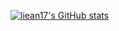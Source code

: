 [![liean17's GitHub stats](https://github-readme-stats.vercel.app/api?username=liean17)](https://github.com/liean17/github-readme-stats)

<!--
# 한정수 포트폴리오
>캐치 프레이즈

</br>

## :pushpin: Intro
(여기에 자기 소개)

</br>

## :pushpin: Contact
- 이메일: rhep0828@gmail.com
- 블로그: https://ryan-han.com
- 깃헙: https://github.com/integerous

</br>

## :pushpin: Projects
### 1. [SanCheck](https://github.com/project-sancheck/sancheck)
>반려동물 산책 모임 서비스 (팀 프로젝트)  
>개발 기간: 2022.9.7 ~ 2022.10.12  
>  
>기술 스택:  
>Java 17 / Spring Boot / Gradle / Spring Data JPA / QueryDSL  
>H2 / MySQL / Spring Security / JWT / AWS / RDS S3  
>  
>[프로젝트 상세 설명](https://github.com/Integerous/goQuality) 참고

---

### 2. [Second Duo Project](https://github.com/liean17/second-duo-project)
>모든 기능이 정상적으로 동작하는 기본적인 게시판 (팀 프로젝트)  
>개발 기간: 2022.10.12 ~   
>  
>기술 스택:  
>Java 17 / Spring Boot / Gradle / Spring Data JPA / QueryDSL  
>H2 / MySQL / Spring Security / Spring Batch  
>  
>[프로젝트 상세 설명](https://github.com/Integerous/goQuality) 참고

---

### 3. [세 번째 프로젝트]()
>세 번째 프로젝트 간략 소개  (개인 프로젝트)  
>개발 기간: 2018.1.18 ~ 2018.4.5  
>  
>기술 스택:  
>Java 8 / Spring Boot / Gradle / Spring Data JPA / QueryDSL  
>H2 / MySQL / Spring Security / Jsoup / Vue.js / Element U  
>  
>[프로젝트 상세 설명](https://github.com/Integerous/goQuality) 참고

-->
